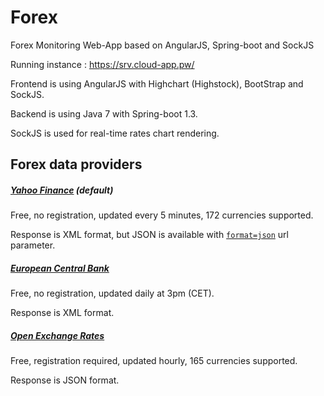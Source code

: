 Forex
=====
Forex Monitoring Web-App based on AngularJS, Spring-boot and SockJS

Running instance : https://srv.cloud-app.pw/

Frontend is using AngularJS with Highchart (Highstock), BootStrap and SockJS.

Backend is using Java 7 with Spring-boot 1.3.

SockJS is used for real-time rates chart rendering.

Forex data providers
--------
##### [Yahoo Finance](http://finance.yahoo.com/webservice/v1/symbols/allcurrencies/quote) (default)
Free, no registration, updated every 5 minutes, 172 currencies supported.

Response is XML format, but JSON is available with [`format=json`](http://finance.yahoo.com/webservice/v1/symbols/allcurrencies/quote?format=json) url parameter.

##### [European Central Bank](http://www.ecb.europa.eu/stats/exchange/eurofxref/html/index.en.html)
Free, no registration, updated daily at 3pm (CET).

Response is XML format.

##### [Open Exchange Rates](https://openexchangerates.org/documentation)
Free, registration required, updated hourly, 165 currencies supported.

Response is JSON format.
